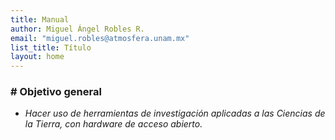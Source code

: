 ```yaml
---
title: Manual
author: Miguel Ángel Robles R.
email: "miguel.robles@atmosfera.unam.mx"
list_title: Título
layout: home
---
```


### \# Objetivo general
* *Hacer uso de herramientas de investigación aplicadas a las Ciencias de la Tierra, con hardware de acceso abierto.*
